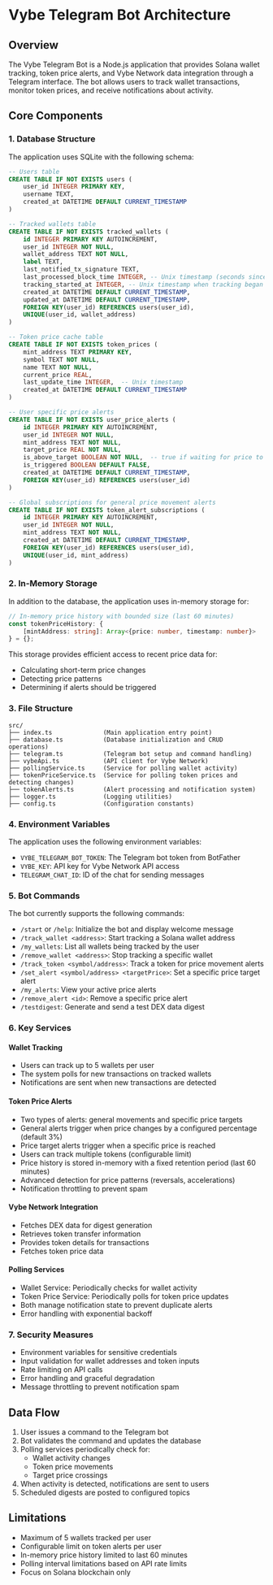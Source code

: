 # Vybe Telegram Bot Architecture

## Overview
The Vybe Telegram Bot is a Node.js application that provides Solana wallet tracking, token price alerts, and Vybe Network data integration through a Telegram interface. The bot allows users to track wallet transactions, monitor token prices, and receive notifications about activity.

## Core Components

### 1. Database Structure
The application uses SQLite with the following schema:

```sql
-- Users table
CREATE TABLE IF NOT EXISTS users (
    user_id INTEGER PRIMARY KEY,
    username TEXT,
    created_at DATETIME DEFAULT CURRENT_TIMESTAMP
)

-- Tracked wallets table
CREATE TABLE IF NOT EXISTS tracked_wallets (
    id INTEGER PRIMARY KEY AUTOINCREMENT,
    user_id INTEGER NOT NULL,
    wallet_address TEXT NOT NULL,
    label TEXT,
    last_notified_tx_signature TEXT,
    last_processed_block_time INTEGER, -- Unix timestamp (seconds since epoch)
    tracking_started_at INTEGER, -- Unix timestamp when tracking began
    created_at DATETIME DEFAULT CURRENT_TIMESTAMP,
    updated_at DATETIME DEFAULT CURRENT_TIMESTAMP,
    FOREIGN KEY(user_id) REFERENCES users(user_id),
    UNIQUE(user_id, wallet_address)
)

-- Token price cache table
CREATE TABLE IF NOT EXISTS token_prices (
    mint_address TEXT PRIMARY KEY,
    symbol TEXT NOT NULL,
    name TEXT NOT NULL,
    current_price REAL,
    last_update_time INTEGER,  -- Unix timestamp
    created_at DATETIME DEFAULT CURRENT_TIMESTAMP
)

-- User specific price alerts
CREATE TABLE IF NOT EXISTS user_price_alerts (
    id INTEGER PRIMARY KEY AUTOINCREMENT,
    user_id INTEGER NOT NULL,
    mint_address TEXT NOT NULL,
    target_price REAL NOT NULL,
    is_above_target BOOLEAN NOT NULL,  -- true if waiting for price to go above target
    is_triggered BOOLEAN DEFAULT FALSE,
    created_at DATETIME DEFAULT CURRENT_TIMESTAMP,
    FOREIGN KEY(user_id) REFERENCES users(user_id)
)

-- Global subscriptions for general price movement alerts
CREATE TABLE IF NOT EXISTS token_alert_subscriptions (
    id INTEGER PRIMARY KEY AUTOINCREMENT,
    user_id INTEGER NOT NULL,
    mint_address TEXT NOT NULL,
    created_at DATETIME DEFAULT CURRENT_TIMESTAMP,
    FOREIGN KEY(user_id) REFERENCES users(user_id),
    UNIQUE(user_id, mint_address)
)
```

### 2. In-Memory Storage
In addition to the database, the application uses in-memory storage for:

```typescript
// In-memory price history with bounded size (last 60 minutes)
const tokenPriceHistory: {
    [mintAddress: string]: Array<{price: number, timestamp: number}>
} = {};
```

This storage provides efficient access to recent price data for:
- Calculating short-term price changes
- Detecting price patterns
- Determining if alerts should be triggered

### 3. File Structure
```
src/
├── index.ts              (Main application entry point)
├── database.ts           (Database initialization and CRUD operations)
├── telegram.ts           (Telegram bot setup and command handling)
├── vybeApi.ts            (API client for Vybe Network)
├── pollingService.ts     (Service for polling wallet activity)
├── tokenPriceService.ts  (Service for polling token prices and detecting changes)
├── tokenAlerts.ts        (Alert processing and notification system)
├── logger.ts             (Logging utilities)
├── config.ts             (Configuration constants)
```

### 4. Environment Variables
The application uses the following environment variables:
- `VYBE_TELEGRAM_BOT_TOKEN`: The Telegram bot token from BotFather
- `VYBE_KEY`: API key for Vybe Network API access
- `TELEGRAM_CHAT_ID`: ID of the chat for sending messages

### 5. Bot Commands
The bot currently supports the following commands:

- `/start` or `/help`: Initialize the bot and display welcome message
- `/track_wallet <address>`: Start tracking a Solana wallet address
- `/my_wallets`: List all wallets being tracked by the user
- `/remove_wallet <address>`: Stop tracking a specific wallet
- `/track_token <symbol/address>`: Track a token for price movement alerts
- `/set_alert <symbol/address> <targetPrice>`: Set a specific price target alert
- `/my_alerts`: View your active price alerts
- `/remove_alert <id>`: Remove a specific price alert
- `/testdigest`: Generate and send a test DEX data digest

### 6. Key Services

#### Wallet Tracking
- Users can track up to 5 wallets per user
- The system polls for new transactions on tracked wallets
- Notifications are sent when new transactions are detected

#### Token Price Alerts
- Two types of alerts: general movements and specific price targets
- General alerts trigger when price changes by a configured percentage (default 3%)
- Price target alerts trigger when a specific price is reached
- Users can track multiple tokens (configurable limit)
- Price history is stored in-memory with a fixed retention period (last 60 minutes)
- Advanced detection for price patterns (reversals, accelerations)
- Notification throttling to prevent spam

#### Vybe Network Integration
- Fetches DEX data for digest generation
- Retrieves token transfer information
- Provides token details for transactions
- Fetches token price data

#### Polling Services
- Wallet Service: Periodically checks for wallet activity
- Token Price Service: Periodically polls for token price updates
- Both manage notification state to prevent duplicate alerts
- Error handling with exponential backoff

### 7. Security Measures
- Environment variables for sensitive credentials
- Input validation for wallet addresses and token inputs
- Rate limiting on API calls
- Error handling and graceful degradation
- Message throttling to prevent notification spam

## Data Flow

1. User issues a command to the Telegram bot
2. Bot validates the command and updates the database
3. Polling services periodically check for:
   - Wallet activity changes
   - Token price movements
   - Target price crossings
4. When activity is detected, notifications are sent to users
5. Scheduled digests are posted to configured topics

## Limitations

- Maximum of 5 wallets tracked per user
- Configurable limit on token alerts per user
- In-memory price history limited to last 60 minutes
- Polling interval limitations based on API rate limits
- Focus on Solana blockchain only
